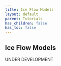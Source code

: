 ```yaml
---
title: Ice Flow Models
layout: default
parent: Tutorials
has_children: false
has_toc: false
---
```


## Ice Flow Models
UNDER DEVELOPMENT

